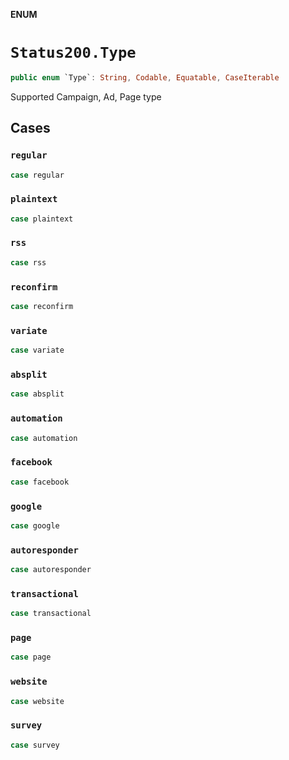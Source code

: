 **ENUM**

# `Status200.Type`

```swift
public enum `Type`: String, Codable, Equatable, CaseIterable
```

Supported Campaign, Ad, Page type

## Cases
### `regular`

```swift
case regular
```

### `plaintext`

```swift
case plaintext
```

### `rss`

```swift
case rss
```

### `reconfirm`

```swift
case reconfirm
```

### `variate`

```swift
case variate
```

### `absplit`

```swift
case absplit
```

### `automation`

```swift
case automation
```

### `facebook`

```swift
case facebook
```

### `google`

```swift
case google
```

### `autoresponder`

```swift
case autoresponder
```

### `transactional`

```swift
case transactional
```

### `page`

```swift
case page
```

### `website`

```swift
case website
```

### `survey`

```swift
case survey
```
